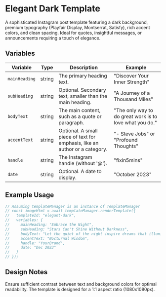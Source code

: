 # Elegant Dark Template

A sophisticated Instagram post template featuring a dark background, premium typography (Playfair Display, Montserrat, Satisfy), rich accent colors, and clean spacing. Ideal for quotes, insightful messages, or announcements requiring a touch of elegance.

## Variables

| Variable        | Type   | Description                                                                 | Example                                        |
|-----------------|--------|-----------------------------------------------------------------------------|------------------------------------------------|
| `mainHeading`   | string | The primary heading text.                                                   | "Discover Your Inner Strength"                 |
| `subHeading`    | string | Optional. Secondary text, smaller than the main heading.                    | "A Journey of a Thousand Miles"                |
| `bodyText`      | string | The main content, such as a quote or paragraph.                             | "The only way to do great work is to love what you do." |
| `accentText`    | string | Optional. A small piece of text for emphasis, like an author or a category. | "- Steve Jobs" or "Profound Thoughts"          |
| `handle`        | string | The Instagram handle (without '@').                                         | "fixin5mins"                                   |
| `date`          | string | Optional. A date to display.                                                | "October 2023"                                 |

## Example Usage

```javascript
// Assuming templateManager is an instance of TemplateManager
// const imageHtml = await templateManager.renderTemplate({
//   templateId: "elegant-dark",
//   variables: {
//     mainHeading: "Embrace the Night",
//     subHeading: "Stars Can't Shine Without Darkness",
//     bodyText: "Let the quiet of the night inspire dreams that illuminate your path.",
//     accentText: "Nocturnal Wisdom",
//     handle: "YourBrand",
//     date: "Dec 2023"
//   }
// });
```

## Design Notes

Ensure sufficient contrast between text and background colors for optimal readability. The template is designed for a 1:1 aspect ratio (1080x1080px). 